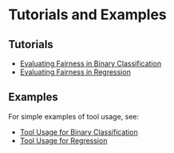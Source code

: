 # Tutorials and Examples

## Tutorials
* [Evaluating Fairness in Binary Classification](https://nbviewer.jupyter.org/github/KenSciResearch/fairMLHealth/blob/tutorial_update/examples_and_tutorials/Tutorial-EvaluatingFairnessInBinaryClassification.ipynb)
* [Evaluating Fairness in Regression](https://nbviewer.jupyter.org/github/KenSciResearch/fairMLHealth/blob/tutorial_update/examples_and_tutorials/Tutorial-EvaluatingFairnessInRegression.ipynb)
## Examples
For simple examples of tool usage, see:
* [Tool Usage for Binary Classification](https://nbviewer.jupyter.org/github/KenSciResearch/fairMLHealth/blob/tutorial_update/examples_and_tutorials/examples_and_tutorials/Example-ToolUsage_BinaryClassification.ipynb)
* [Tool Usage for Regression](https://nbviewer.jupyter.org/github/KenSciResearch/fairMLHealth/blob/tutorial_update/examples_and_tutorials/examples_and_tutorials/Example-ToolUsage_Regression.ipynb)

